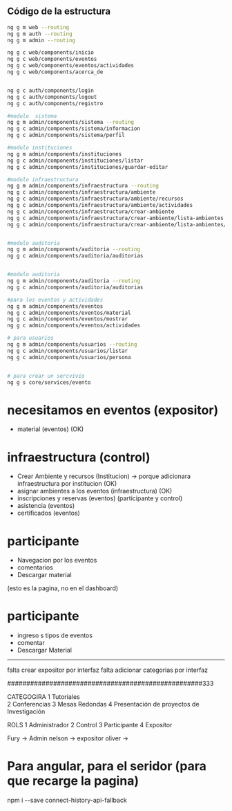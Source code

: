 ## Código de la estructura

```Bash
ng g m web --routing
ng g m auth --routing
ng g m admin --routing

ng g c web/components/inicio
ng g c web/components/eventos
ng g c web/components/eventos/actividades
ng g c web/components/acerca_de


ng g c auth/components/login
ng g c auth/components/logout
ng g c auth/components/registro

#modulo  sistema
ng g m admin/components/sistema --routing
ng g c admin/components/sistema/informacion
ng g c admin/components/sistema/perfil

#modulo instituciones
ng g m admin/components/instituciones
ng g c admin/components/instituciones/listar
ng g c admin/components/instituciones/guardar-editar

#modulo infraestructura
ng g m admin/components/infraestructura --routing
ng g c admin/components/infraestructura/ambiente
ng g c admin/components/infraestructura/ambiente/recursos
ng g c admin/components/infraestructura/ambiente/actividades
ng g c admin/components/infraestructura/crear-ambiente
ng g c admin/components/infraestructura/crear-ambiente/lista-ambientes
ng g c admin/components/infraestructura/crear-ambiente/lista-ambientes/lista-recursos


#modulo auditoria
ng g m admin/components/auditoria --routing
ng g c admin/components/auditoria/auditorias


#modulo auditoria
ng g m admin/components/auditoria --routing
ng g c admin/components/auditoria/auditorias

#para los eventos y actividades
ng g m admin/components/eventos
ng g c admin/components/eventos/material
ng g c admin/components/eventos/mostrar
ng g c admin/components/eventos/actividades

# para usuarios
ng g m admin/components/usuarios --routing
ng g c admin/components/usuarios/listar
ng g c admin/components/usuarios/persona


# para crear un sercvivio
ng g s core/services/evento


```


# necesitamos en eventos (expositor)
* material (eventos) (OK)

# infraestructura (control)
* Crear Ambiente y recursos (Institucion) -> porque adicionara infraestructura por institucion  (OK)
* asignar ambientes a los eventos (infraestructura) (OK)
* inscripciones y reservas (eventos) (participante y control)
* asistencia (eventos)
* certificados (eventos)




# participante  
* Navegacion por los eventos
* comentarios
* Descargar material




(esto es la pagina, no en el dashboard)
# participante
* ingreso s tipos de eventos
* comentar 
* Descargar Material




********************
falta crear expositor por interfaz
falta adicionar categorias por interfaz




###################################################333


CATEGOGIRA
1 Tutoriales	
2 Conferencias
3 Mesas Redondas
4 Presentación de proyectos de Investigación


ROLS
1 Administrador
2 Control
3 Participante
4 Expositor


Fury -> Admin
nelson -> expositor
oliver -> 


# Para angular, para el seridor (para que recarge la pagina)
npm i --save connect-history-api-fallback
